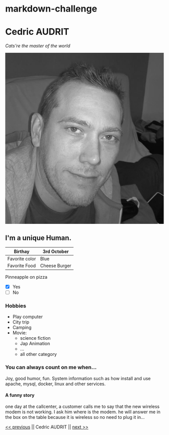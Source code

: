 # markdown-challenge



# Cedric AUDRIT

*Cats're the master of the world*

![](me-badf_bw.png)

## I'm a unique Human.

|Birthay             |3rd October   |
|--------------------|--------------|
|Favorite color      |Blue          |
|Favorite Food       |Cheese Burger |

Pinneapple on pizza  
- [x] Yes 
- [ ] No

### Hobbies

* Play computer
* City trip
* Camping
* Movie:
    - science fiction
    - Jap Animation
    - ...
    - all other category

### You can always count on me when...

Joy, good humor, fun. System information such as how install and use apache, mysql, docker, linux and other services.

#### A funny story

one day at the callcenter, a customer calls me to say that the new wireless modem is not working. I ask him where is the modem. he will answer me in the box on the table because it is wireless so no need to plug it in...


[<< previous](https://github.com/iCarolinei/markdown-challenge/) || Cedric AUDRIT || [next >>](https://github.com/Cedricdebroux/markdown-challenge)  
